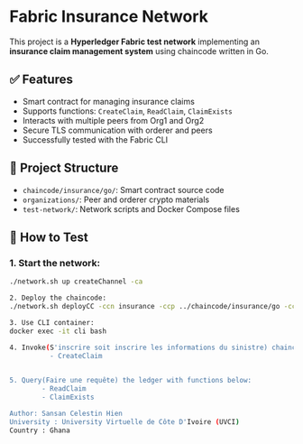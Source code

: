 # Fabric Insurance Network

This project is a **Hyperledger Fabric test network** implementing an **insurance claim management system** using chaincode written in Go.

## ✅ Features

- Smart contract for managing insurance claims
- Supports functions: `CreateClaim`, `ReadClaim`, `ClaimExists`
- Interacts with multiple peers from Org1 and Org2
- Secure TLS communication with orderer and peers
- Successfully tested with the Fabric CLI

## 📁 Project Structure

- `chaincode/insurance/go/`: Smart contract source code
- `organizations/`: Peer and orderer crypto materials
- `test-network/`: Network scripts and Docker Compose files

## 🧪 How to Test

### 1. Start the network:
```bash
./network.sh up createChannel -ca

2. Deploy the chaincode:
./network.sh deployCC -ccn insurance -ccp ../chaincode/insurance/go -ccl go

3. Use CLI container:
docker exec -it cli bash

4. Invoke(S'inscrire soit inscrire les informations du sinistre) chaincode with the function below:
          - CreateClaim
          

5. Query(Faire une requête) the ledger with functions below:
        - ReadClaim
        - ClaimExists

Author: Sansan Celestin Hien
University : University Virtuelle de Côte D'Ivoire (UVCI)
Country : Ghana
